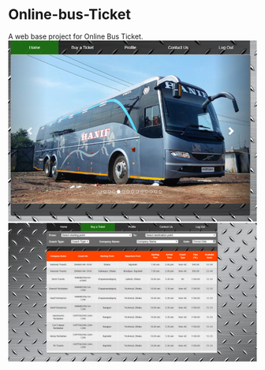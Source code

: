 # Online-bus-Ticket
A web base project for Online Bus Ticket.
<img src="https://github.com/shahriar75/Online-bus-Ticket/blob/master/bus%20ticket/1.PNG">
<img src="https://github.com/shahriar75/Online-bus-Ticket/blob/master/bus%20ticket/2.png">

